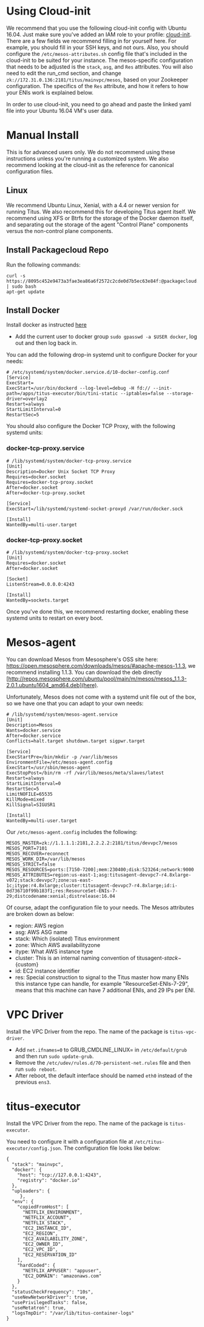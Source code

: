 # Using Cloud-init
We recommend that you use the following cloud-init config with Ubuntu 16.04. Just make sure you've added an IAM role to your profile: [cloud-init](cloud-init.yml). There are a few fields we recommend filling in for yourself here. For example, you should fill in your SSH keys, and not ours. Also, you should configure the `/etc/mesos-attributes.sh` config file that's included in the cloud-init to be suited for your instance. The mesos-specific configuration that needs to be adjusted is the `stack`, `asg`, and `Res` attributes. You will also need to edit the run_cmd section, and change `zk://172.31.0.136:2181/titus/mainvpc/mesos`, based on your Zookeeper configuration. The specifics of the `Res` attribute, and how it refers to how your ENIs work is explained below.

In order to use cloud-init, you need to go ahead and paste the linked yaml file into your Ubuntu 16.04 VM's user data.

# Manual Install
This is for advanced users only. We do not recommend using these instructions unless you're running a customized system. We also recommend looking at the cloud-init as the reference for canonical configuration files.


## Linux
We recommend Ubuntu Linux, Xenial, with a 4.4 or newer version for running Titus. We also recommend this for developing Titus agent itself. We recommend using XFS or Btrfs for the storage of the Docker daemon itself, and separating out the storage of the agent "Control Plane" components versus the non-control plane components. 

## Install Packagecloud Repo
Run the following commands:

```
curl -s https://8095c452e9473a3fae3ea86a6f2572c2cde0d7b5ec63e84f:@packagecloud.io/install/repositories/netflix/titus/script.deb.sh | sudo bash
apt-get update
```


## Install Docker
Install docker as instructed [here](https://docs.docker.com/engine/installation/linux/docker-ce/ubuntu/#install-using-the-repository)

* Add the current user to docker group `sudo gpasswd -a $USER docker`, log out and then log back in.

You can add the following drop-in systemd unit to configure Docker for your needs:

```
# /etc/systemd/system/docker.service.d/10-docker-config.conf
[Service]
ExecStart=
ExecStart=/usr/bin/dockerd --log-level=debug -H fd:// --init-path=/apps/titus-executor/bin/tini-static --iptables=false --storage-driver=overlay2
Restart=always
StartLimitInterval=0
RestartSec=5
```

You should also configure the Docker TCP Proxy, with the following systemd units:
### docker-tcp-proxy.service
```
# /lib/systemd/system/docker-tcp-proxy.service
[Unit]
Description=Docker Unix Socket TCP Proxy
Requires=docker.socket
Requires=docker-tcp-proxy.socket
After=docker.socket
After=docker-tcp-proxy.socket

[Service]
ExecStart=/lib/systemd/systemd-socket-proxyd /var/run/docker.sock

[Install]
WantedBy=multi-user.target
```
### docker-tcp-proxy.socket
```
# /lib/systemd/system/docker-tcp-proxy.socket
[Unit]
Requires=docker.socket
After=docker.socket

[Socket]
ListenStream=0.0.0.0:4243

[Install]
WantedBy=sockets.target
```
Once you've done this, we recommend restarting docker, enabling these systemd units to restart on every boot.

# Mesos-agent
You can download Mesos from Mesosphere's OSS site here: https://open.mesosphere.com/downloads/mesos/#apache-mesos-1.1.3, we recommend installing 1.1.3. You can download the deb directly [http://repos.mesosphere.com/ubuntu/pool/main/m/mesos/mesos_1.1.3-2.0.1.ubuntu1604_amd64.deb](here).

Unfortunately, Mesos does not come with a systemd unit file out of the box, so we have one that you can adapt to your own needs:
```
# /lib/systemd/system/mesos-agent.service
[Unit]
Description=Mesos
Wants=docker.service
After=docker.service
Conflicts=halt.target shutdown.target sigpwr.target

[Service]
ExecStartPre=/bin/mkdir -p /var/lib/mesos
EnvironmentFile=/etc/mesos-agent.config
ExecStart=/usr/sbin/mesos-agent
ExecStopPost=/bin/rm -rf /var/lib/mesos/meta/slaves/latest
Restart=always
StartLimitInterval=0
RestartSec=5
LimitNOFILE=65535
KillMode=mixed
KillSignal=SIGUSR1

[Install]
WantedBy=multi-user.target
```

Our `/etc/mesos-agent.config` includes the following:

```
MESOS_MASTER=zk://1.1.1.1:2181,2.2.2.2:2181/titus/devvpc7/mesos
MESOS_PORT=7101
MESOS_RECOVER=reconnect
MESOS_WORK_DIR=/var/lib/mesos
MESOS_STRICT=false
MESOS_RESOURCES=ports:[7150-7200];mem:230400;disk:523264;network:9000
MESOS_ATTRIBUTES=region:us-east-1;asg:titusagent-devvpc7-r4.8xlarge-v072;stack:devvpc7;zone:us-east-1c;itype:r4.8xlarge;cluster:titusagent-devvpc7-r4.8xlarge;id:i-0d736710f99b183f1;res:ResourceSet-ENIs-7-29;distcodename:xenial;distrelease:16.04
```
Of course, adapt the configuration file to your needs. The Mesos attributes are broken down as below:

* region: AWS region
* asg: AWS ASG name
* stack: Which (isolated) Titus environment
* zone: Which AWS availabilityzone
* itype: What AWS instance type
* cluster: This is an internal naming convention of titusagent-${stack}-${custom}
* id: EC2 instance identifier
* res: Special construction to signal to the Titus master how many ENIs this instance type can handle, for example "ResourceSet-ENIs-7-29", means that this machine can have 7 additional ENIs, and 29 IPs per ENI.


# VPC Driver
Install the VPC Driver from the repo. The name of the package is `titus-vpc-driver`.
* Add `net.ifnames=0` to GRUB_CMDLINE_LINUX= in `/etc/default/grub` and then run `sudo update-grub`.
* Remove the `/etc/udev/rules.d/70-persistent-net.rules` file and then run `sudo reboot`.
* After reboot, the default interface should be named `eth0` instead of the previous `ens3`.


# titus-executor
Install the VPC Driver from the repo. The name of the package is `titus-executor`.

You need to configure it with a configuration file at `/etc/titus-executor/config.json`. The configuration file looks like below:

```
{
  "stack": "mainvpc",
  "docker": {
    "host": "tcp://127.0.0.1:4243",
    "registry": "docker.io"
  },
  "uploaders": {
     },
  "env": {
    "copiedFromHost": [
      "NETFLIX_ENVIRONMENT",
      "NETFLIX_ACCOUNT",
      "NETFLIX_STACK",
      "EC2_INSTANCE_ID",
      "EC2_REGION",
      "EC2_AVAILABILITY_ZONE",
      "EC2_OWNER_ID",
      "EC2_VPC_ID",
      "EC2_RESERVATION_ID"
    ],
    "hardCoded": {
      "NETFLIX_APPUSER": "appuser",
      "EC2_DOMAIN": "amazonaws.com"
    }
  },
  "statusCheckFrequency": "10s",
  "useNewNetworkDriver": true,
  "usePrivilegedTasks": false,
  "useMetatron": true,
  "logsTmpDir": "/var/lib/titus-container-logs"
}
```
